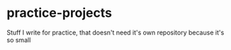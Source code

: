 # practice-projects
Stuff I write for practice, that doesn't need it's own repository because it's so small
